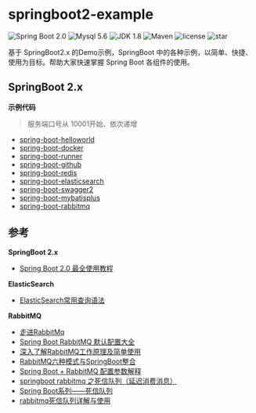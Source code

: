 # springboot2-example

![Spring Boot 2.0](https://img.shields.io/badge/Spring%20Boot-2.0-brightgreen.svg)
![Mysql 5.6](https://img.shields.io/badge/Mysql-5.6-blue.svg)
![JDK 1.8](https://img.shields.io/badge/JDK-1.8-brightgreen.svg)
![Maven](https://img.shields.io/badge/Maven-3.5.0-yellowgreen.svg)
![license](https://img.shields.io/github/license/rexlin600/springboot2-example)
![star](https://img.shields.io/github/stars/rexlin600/springboot2-example?style=social)

基于 SpringBoot2.x 的Demo示例，SpringBoot 中的各种示例，以简单、快捷、使用为目标。帮助大家快速掌握 Spring Boot 各组件的使用。

## SpringBoot 2.x

**示例代码**

> 服务端口号从 10001开始、依次递增

- [spring-boot-helloworld](https://github.com/rexlin600/springboot2-examplespringboot2-example/tree/master/spring-boot-helloworld)
- [spring-boot-docker](https://github.com/rexlin600/springboot2-example/tree/master/spring-boot-docker)
- [spring-boot-runner](https://github.com/rexlin600/springboot2-example/tree/master/spring-boot-runner)
- [spring-boot-github](https://github.com/rexlin600/springboot2-example/tree/master/spring-boot-github)
- [spring-boot-redis](https://github.com/rexlin600/springboot2-example/tree/master/spring-boot-redis)
- [spring-boot-elasticsearch](https://github.com/rexlin600/springboot2-example/tree/master/spring-boot-elasticsearch)
- [spring-boot-swagger2](https://github.com/rexlin600/springboot2-example/tree/master/spring-boot-swagger2)
- [spring-boot-mybatisplus](https://github.com/rexlin600/springboot2-example/tree/master/spring-boot-mybatisplus)
- [spring-boot-rabbitmq](https://github.com/rexlin600/springboot2-example/tree/master/spring-boot-rabbitmq)


## 参考

**SpringBoot 2.x**

- [Spring Boot 2.0 最全使用教程](https://github.com/ityouknow/spring-boot-leaning)

**ElasticSearch**

- [ElasticSearch常用查询语法](https://blog.csdn.net/qwqw3333333/article/details/78255996)

**RabbitMQ**

- [走进RabbitMq](https://www.jianshu.com/p/a5f7fce67803)
- [Spring Boot RabbitMQ 默认配置大全](https://www.cnblogs.com/1x11/p/10919687.html)
- [深入了解RabbitMQ工作原理及简单使用](https://www.cnblogs.com/vipstone/p/9275256.html)
- [RabbitMQ六种模式与SpringBoot整合](https://www.cnblogs.com/itplay/p/10647335.html)
- [Spring Boot + RabbitMQ 配置参数解释](https://www.cnblogs.com/qts-hope/p/11242559.html)
- [springboot rabbitmq 之死信队列（延迟消费消息）](https://my.oschina.net/10000000000/blog/1626278)
- [Spring Boot系列——死信队列](https://www.jianshu.com/p/9362d12032e7)
- [rabbitmq死信队列详解与使用](https://blog.csdn.net/zhangcongyi420/article/details/100126666)